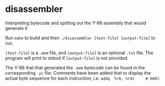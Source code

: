 # disassembler
Interpreting bytecode and spitting out the Y-86 assembly that would generate it

Run `make` to build and then `./disassembler [test-file] [output-file]` to run. 

`[test-file]` is a `.mem` file, and `[output-file]` is an optional `.txt` file.
The program will print to stdout if `[output-file]` is not provided.

The Y-86 that that generated the `.mem` bytecode can be found in the corresponding `.ys` file. Comments have been added that to display the actual byte sequence for each instruction, i.e. `addq  %r8, %rdi     # 6087`.
